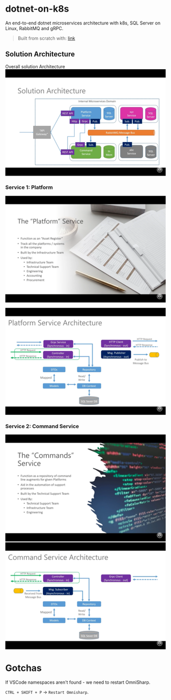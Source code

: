 # dotnet-on-k8s
An end-to-end dotnet microservices architecture with k8s, SQL Server on Linux, RabbitMQ and gRPC.

> Built from scratch with: [link](https://www.youtube.com/watch?v=DgVjEo3OGBI)

## Solution Architecture

Overall solution Architecture
![Arch](_images/1.png)

### Service 1: Platform

![Platform Service](_images/4.png)

![Platform Service](_images/2.png)

### Service 2: Command Service

![Command Service](_images/5.png)
![Command Service](_images/3.png)

# Gotchas

If VSCode namespaces aren't found - we need to restart OmniSharp.

`CTRL + SHIFT + P` -> `Restart Omnisharp`. 